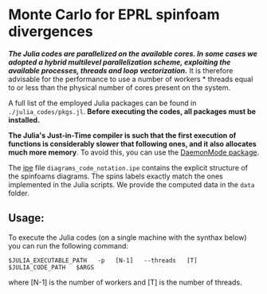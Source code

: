 # Monte Carlo for EPRL spinfoam divergences 

**_The Julia codes are parallelized on the available cores. In some cases we adopted a hybrid multilevel parallelization scheme, exploiting the available processes, threads and loop vectorization._** It is therefore advisable for the performance to use a number of workers \* threads equal to or less than the physical number of cores present on the system.

A full list of the employed Julia packages can be found in `./julia_codes/pkgs.jl`. **Before executing the codes, all packages must be installed.**

**The Julia's Just-in-Time compiler is such that the first execution of functions is considerably slower that following ones, and it also allocates much more memory**. To avoid this, you can use the [DaemonMode package](https://github.com/dmolina/DaemonMode.jl).

The [ipe](https://ipe.otfried.org/) file `diagrams_code_notation.ipe` contains the explicit structure of the spinfoams diagrams. The spins labels exactly match the ones implemented in the Julia scripts. We provide the computed data in the `data` folder.

## Usage:

To execute the Julia codes (on a single machine with the synthax below) you can run the following command:

```
$JULIA_EXECUTABLE_PATH   -p   [N-1]   --threads   [T]   $JULIA_CODE_PATH   $ARGS
```

where [N-1] is the number of workers and [T] is the number of threads.